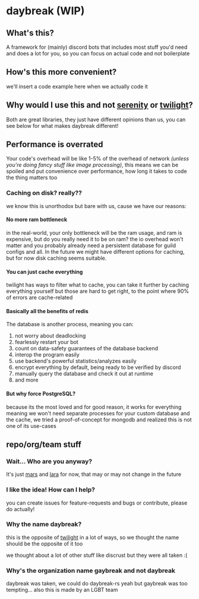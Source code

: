 # daybreak (WIP)

<!-- add crates.io, docs.rs and discord server invite buttons here -->

## What's this?

A framework for (mainly) discord bots that includes most stuff you'd need and
does a lot for you, so you can focus on actual code and not boilerplate

## How's this more convenient?

we'll insert a code example here when we actually code it

## Why would I use this and not [serenity](https://github.com/serenity-rs/serenity) or [twilight](https://github.com/twilight-rs/twilight)?

Both are great libraries, they just have different opinions than us, you can see below
for what makes daybreak different!

## Performance is overrated

Your code's overhead will be like 1-5% of the overhead of network *(unless you're
doing fancy stuff like image processing)*, this means we can be spoiled and put
convenience over performance, how long it takes to code the thing matters too

### Caching on disk? really??

we know this is unorthodox but bare with us, cause we have our reasons:

#### No more ram bottleneck

in the real-world, your only bottleneck will be the ram usage, and ram is
expensive, but do you really need it to be on ram? the io overhead won't matter
and you probably already need a persistent database for guild configs and all. 
In the future we might have different options for caching, but for now disk caching seems suitable.

#### You can just cache everything

twilight has ways to filter what to cache, you can take it further by caching
everything yourself but those are hard to get right, to the point where 90% of
errors are cache-related

#### Basically all the benefits of redis

The database is another process, meaning you can:

1. not worry about deadlocking
2. fearlessly restart your bot
3. count on data-safety guarantees of the database backend
4. interop the program easily
5. use backend's powerful statistics/analyzes easily
6. encrypt everything by default, being ready to be verified by discord
7. manually query the database and check it out at runtime
8. and more

#### But why force PostgreSQL?

because its the most loved and for good reason, it works for everything
meaning we won't need separate processes for your custom database and the cache,
we tried a proof-of-concept for mongodb and realized this is not one of its use-cases

## repo/org/team stuff

### Wait... Who are you anyway?

It's just [mars](https://github.com/bulletsabbath) and [lara](https://github.com/laralove143)
for now, that may or may not change in the future

### I like the idea! How can I help?

you can create issues for feature-requests and bugs or contribute, please do actually!

### Why the name daybreak?

this is the opposite of [twilight](https://github.com/twilight-rs/twilight) in a
lot of ways, so we thought the name should be the opposite of it too

we thought about a lot of other stuff like discrust but they were all taken :(

### Why's the organization name gaybreak and not daybreak

daybreak was taken, we could do daybreak-rs yeah but gaybreak was too tempting... also this is made by an LGBT team

